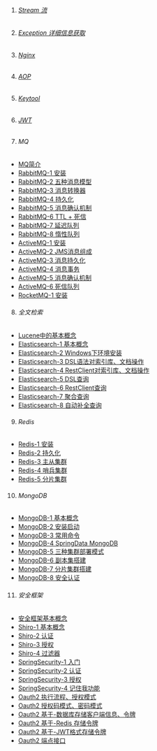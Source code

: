 1. ###### [Stream 流][stream]    
2. ###### [Exception 详细信息获取][exception]    
3. ###### [Nginx][nginx]
4. ###### [AOP][aop]
5. ###### [Keytool][keytool]
6. ###### [JWT][jwt]

7. ###### MQ
-  [MQ简介][mq]
-  [RabbitMQ-1 安装][rabbitmq1]
-  [RabbitMQ-2 五种消息模型][rabbitmq2]
-  [RabbitMQ-3 消息转换器][rabbitmq3]
-  [RabbitMQ-4 持久化][rabbitmq4]
-  [RabbitMQ-5 消息确认机制][rabbitmq5]
-  [RabbitMQ-6 TTL + 死信][rabbitmq6]
-  [RabbitMQ-7 延迟队列][rabbitmq7]
-  [RabbitMQ-8 惰性队列][rabbitmq8]
-  [ActiveMQ-1 安装][activemq1]
-  [ActiveMQ-2 JMS消息组成][activemq2]
-  [ActiveMQ-3 消息持久化][activemq3]
-  [ActiveMQ-4 消息事务][activemq4]
-  [ActiveMQ-5 消息确认机制][activemq5]
-  [ActiveMQ-6 死信队列][activemq6]
-  [RocketMQ-1 安装][rocketmq1]

 
8. ###### 全文检索
-  [Lucene中的基本概念][lucene]
-  [Elasticsearch-1 基本概念][es1]
-  [Elasticsearch-2 Windows下环境安装][es2]
-  [Elasticsearch-3 DSL语法对索引库、文档操作][es3]
-  [Elasticsearch-4 RestClient对索引库、文档操作][es4]
-  [Elasticsearch-5 DSL查询][es5]
-  [Elasticsearch-6 RestClient查询][es6]
-  [Elasticsearch-7 聚合查询][es7]
-  [Elasticsearch-8 自动补全查询][es8]


9. ###### Redis
-  [Redis-1 安装][redis1]
-  [Redis-2 持久化][redis2]
-  [Redis-3 主从集群][redis3]
-  [Redis-4 哨兵集群][redis4]
-  [Redis-5 分片集群][redis5]

10. ###### MongoDB
-  [MongoDB-1 基本概念][mongodb1]
-  [MongoDB-2 安装启动][mongodb2]
-  [MongoDB-3 常用命令][mongodb3]
-  [MongoDB-4 SpringData MongoDB][mongodb4]
-  [MongoDB-5 三种集群部署模式][mongodb5]
-  [MongoDB-6 副本集搭建][mongodb6]
-  [MongoDB-7 分片集群搭建][mongodb7]
-  [MongoDB-8 安全认证][mongodb8]

11. ###### 安全框架
-  [安全框架基本概念][all]
-  [Shiro-1 基本概念][shiro1]
-  [Shiro-2 认证][shiro2]
-  [Shiro-3 授权][shiro3]
-  [Shiro-4 过滤器][shiro4]
-  [SpringSecurity-1 入门][springsecurity1]
-  [SpringSecurity-2 认证][springsecurity2]
-  [SpringSecurity-3 授权​][springsecurity3]
-  [SpringSecurity-4 记住我功能][springsecurity4]
-  [Oauth2 执行流程、授权模式][oauth2_1]
-  [Oauth2 授权码模式、密码模式][oauth2_2]
-  [Oauth2 基于-数据库存储客户端信息、令牌][oauth2_3]
-  [Oauth2 基于-Redis 存储令牌][oauth2_4]
-  [Oauth2 基于-JWT格式存储令牌][oauth2_5]
-  [Oauth2 端点接口][oauth2_6]



[rocketmq1]: https://fgq233.github.io/md/mq/rocketmq1
[activemq6]: https://fgq233.github.io/md/mq/activemq6
[activemq5]: https://fgq233.github.io/md/mq/activemq5
[activemq4]: https://fgq233.github.io/md/mq/activemq4
[activemq3]: https://fgq233.github.io/md/mq/activemq3
[activemq2]: https://fgq233.github.io/md/mq/activemq2
[activemq1]: https://fgq233.github.io/md/mq/activemq1
[oauth2_6]: https://fgq233.github.io/md/security/oauth2_6
[oauth2_5]: https://fgq233.github.io/md/security/oauth2_5
[oauth2_4]: https://fgq233.github.io/md/security/oauth2_4
[oauth2_3]: https://fgq233.github.io/md/security/oauth2_3
[oauth2_2]: https://fgq233.github.io/md/security/oauth2_2
[oauth2_1]: https://fgq233.github.io/md/security/oauth2_1
[springsecurity1]: https://fgq233.github.io/md/security/springsecurity1
[springsecurity2]: https://fgq233.github.io/md/security/springsecurity2
[springsecurity3]: https://fgq233.github.io/md/security/springsecurity3
[springsecurity4]: https://fgq233.github.io/md/security/springsecurity4
[jwt]: https://fgq233.github.io/md/security/jwt
[shiro4]: https://fgq233.github.io/md/security/shiro4
[shiro3]: https://fgq233.github.io/md/security/shiro3
[shiro2]: https://fgq233.github.io/md/security/shiro2
[shiro1]: https://fgq233.github.io/md/security/shiro1
[all]: https://fgq233.github.io/md/security/all
[mongodb8]: https://fgq233.github.io/md/nosql/mongodb8
[mongodb7]: https://fgq233.github.io/md/nosql/mongodb7
[mongodb6]: https://fgq233.github.io/md/nosql/mongodb6
[mongodb5]: https://fgq233.github.io/md/nosql/mongodb5
[mongodb4]: https://fgq233.github.io/md/nosql/mongodb4
[mongodb3]: https://fgq233.github.io/md/nosql/mongodb3
[mongodb1]: https://fgq233.github.io/md/nosql/mongodb1
[mongodb2]: https://fgq233.github.io/md/nosql/mongodb2
[keytool]: https://fgq233.github.io/md/java/keytool
[aop]: https://fgq233.github.io/md/java/aop
[nginx]: https://fgq233.github.io/md/java/nginx
[redis1]: https://fgq233.github.io/md/nosql/redis1
[redis2]: https://fgq233.github.io/md/nosql/redis2
[redis3]: https://fgq233.github.io/md/nosql/redis3
[redis4]: https://fgq233.github.io/md/nosql/redis4
[redis5]: https://fgq233.github.io/md/nosql/redis5
[stream]: https://fgq233.github.io/md/java/stream
[exception]: https://fgq233.github.io/md/java/exception
[mq]: https://fgq233.github.io/md/mq/all
[rabbitmq1]: https://fgq233.github.io/md/mq/rabbitmq1
[rabbitmq2]: https://fgq233.github.io/md/mq/rabbitmq2
[rabbitmq3]: https://fgq233.github.io/md/mq/rabbitmq3
[rabbitmq4]: https://fgq233.github.io/md/mq/rabbitmq4
[rabbitmq5]: https://fgq233.github.io/md/mq/rabbitmq5
[rabbitmq6]: https://fgq233.github.io/md/mq/rabbitmq6
[rabbitmq7]: https://fgq233.github.io/md/mq/rabbitmq7
[rabbitmq8]: https://fgq233.github.io/md/mq/rabbitmq8
[lucene]: https://fgq233.github.io/md/java/lucene
[es1]: https://fgq233.github.io/md/java/es1
[es2]: https://fgq233.github.io/md/java/es2
[es3]: https://fgq233.github.io/md/java/es3
[es4]: https://fgq233.github.io/md/java/es4
[es5]: https://fgq233.github.io/md/java/es5
[es6]: https://fgq233.github.io/md/java/es6
[es7]: https://fgq233.github.io/md/java/es7
[es8]: https://fgq233.github.io/md/java/es8
